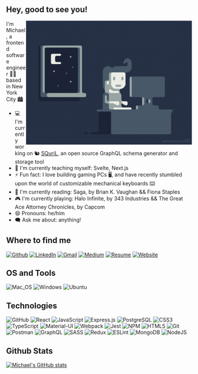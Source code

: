 ## Hey, good to see you!

<img align="right" alt="CODER-GIF" src="https://github.com/michaeltraps/michaeltraps/blob/main/assets/coding-night.gif" width="450"/>

I'm Michael, a frontend software engineer 👨‍💻 based in New York City 🏙️

- 💻 I'm currently working on 🐿️ [SQuriL](http://www.squril.io/), an open source GraphQL schema generator and storage tool
- 🌱 I'm currently teaching myself: Svelte, Next.js
- ⚡ Fun fact: I love building gaming PCs 🖥️, and have recently stumbled upon the world of customizable mechanical keyboards ⌨️
- 📖 I'm currently reading: Saga, by Brian K. Vaughan && Fiona Staples
- 🎮 I'm currently playing: Halo Infinite, by 343 Industries && The Great Ace Attorney Chronicles, by Capcom
- 😄 Pronouns: he/him
- 🗨️ Ask me about: anything!

## Where to find me 
[![Github](https://img.shields.io/badge/-Github-181717?style=for-the-badge&logo=Github&logoColor=white)](https://github.com/michaeltraps)
[![LinkedIn](https://img.shields.io/badge/-LinkedIn-0077B5?style=for-the-badge&logo=LinkedIn&logoColor=white)](https://www.linkedin.com/in/michael-a-trapani/)
[![Gmail](https://img.shields.io/badge/Gmail-D14836?style=for-the-badge&logo=gmail&logoColor=white)](mailto:michaeltrapani.mail@gmail.com)
[![Medium](https://img.shields.io/badge/Medium-12100E?style=for-the-badge&logo=medium&logoColor=white)](https://medium.com/@michael-a-trapani/squril-generate-and-store-your-graphql-schemas-ae38af229701)
[![Resume](https://img.shields.io/badge/Resume-E10098?style=for-the-badge&logoColor=black)](https://github.com/michaeltraps/michaeltraps/raw/main/assets/Michael_Trapani_Resume.pdf)
[![Website](https://img.shields.io/badge/Website-1f253d?style=for-the-badge&logoColor=white)](https://michaeltrapani.io)

## OS and Tools
![Mac_OS](https://img.shields.io/badge/-Mac_OS-999999?logo=Apple&style=for-the-badge&logoColor=white)
![Windows](https://img.shields.io/badge/Windows-0078D6?style=for-the-badge&logo=windows&logoColor=white)
![Ubuntu](https://img.shields.io/badge/Ubuntu-E95420?style=for-the-badge&logo=ubuntu&logoColor=white)

## Technologies
![GitHub](https://img.shields.io/badge/github-%23121011.svg?style=for-the-badge&logo=github&logoColor=white)
![React](https://img.shields.io/badge/React-20232A?style=for-the-badge&logo=react&logoColor=61DAFB)
![JavaScript](https://img.shields.io/badge/JavaScript-323330?style=for-the-badge&logo=javascript&logoColor=F7DF1E)
![Express.js](https://img.shields.io/badge/express.js-%23404d59.svg?style=for-the-badge&logo=express&logoColor=%2361DAFB)
![PostgreSQL](https://img.shields.io/badge/PostgreSQL-316192?style=for-the-badge&logo=postgresql&logoColor=white)
![CSS3](https://img.shields.io/badge/css3-%231572B6.svg?style=for-the-badge&logo=css3&logoColor=white)
![TypeScript](https://img.shields.io/badge/typescript-%23007ACC.svg?style=for-the-badge&logo=typescript&logoColor=white)
![Material-UI](https://img.shields.io/badge/Material--UI-0081CB?style=for-the-badge&logo=material-ui&logoColor=white)
![Webpack](https://img.shields.io/badge/Webpack-8DD6F9?style=for-the-badge&logo=Webpack&logoColor=white)
![Jest](https://img.shields.io/badge/-jest-%23C21325?style=for-the-badge&logo=jest&logoColor=white)
![NPM](https://img.shields.io/badge/npm-CB3837?style=for-the-badge&logo=npm&logoColor=white)
![HTML5](https://img.shields.io/badge/html5-%23E34F26.svg?style=for-the-badge&logo=html5&logoColor=white)
![Git](https://img.shields.io/badge/git-%23F05033.svg?style=for-the-badge&logo=git&logoColor=white)
![Postman](https://img.shields.io/badge/Postman-FF6C37?style=for-the-badge&logo=Postman&logoColor=white)
![GraphQL](https://img.shields.io/badge/GraphQl-E10098?style=for-the-badge&logo=graphql&logoColor=white)
![SASS](https://img.shields.io/badge/Sass-CC6699?style=for-the-badge&logo=sass&logoColor=white)
![Redux](https://img.shields.io/badge/Redux-593D88?style=for-the-badge&logo=redux&logoColor=white)
![ESLint](https://img.shields.io/badge/ESLint-4B3263?style=for-the-badge&logo=eslint&logoColor=white)
![MongoDB](https://img.shields.io/badge/MongoDB-%234ea94b.svg?style=for-the-badge&logo=mongodb&logoColor=white)
![NodeJS](https://img.shields.io/badge/node.js-6DA55F?style=for-the-badge&logo=node.js&logoColor=white)

## Github Stats
[![Michael's GitHub stats](https://github-readme-stats.vercel.app/api?username=michaeltraps&hide=stars&count_private=true&show_icons=true&theme=tokyonight)](https://github.com/anuraghazra/github-readme-stats)
